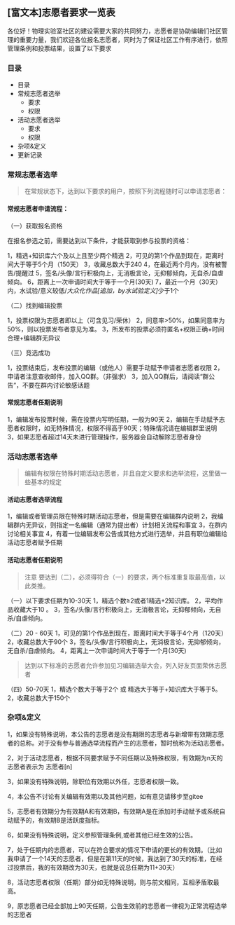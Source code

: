 ## [富文本]志愿者要求一览表


各位好！物理实验室社区的建设需要大家的共同努力，志愿者是协助编辑们社区管理的重要力量，我们欢迎各位报名志愿者，同时为了保证社区工作有序进行，依照管理条例和投票结果，设置了以下要求


### 目录

-   目录
-   常规志愿者选举
       - 要求
       - 权限
-   活动志愿者选举
       - 要求
       - 权限
-   杂项&定义
-   更新记录



### 常规志愿者选举

> 在常规状态下，达到以下要求的用户，按照下列流程随时可以申请志愿者：

#### 常规志愿者申请流程：

（一）获取报名资格

在报名参选之前，需要达到以下条件，才能获取到参与投票的资格：

1，精选+知识库六个及以上且至少两个精选
2，可见的第1个作品到现在，距离时间大于等于5个月（150天）
3，收藏总数大于240
4，在最近两个月内，没有被警告/提醒过
5，签名/头像/言行积极向上，无消极言论，无抑郁倾向，无自杀/自虐倾向。
6，距离上一次申请时间大于等于一个月(30天)
7，最近一个月（30天）内，水试验/意义较低/<i>大众化作品[追加，by水试验定义]</i>少于1个

（二）找到编辑投票

1，投票权限为志愿者即以上（可含见习/荣休）
2，同意率>50%，如果同意率为50%，则以投票发布者意见为准。
3，所发布的投票必须符匿名+权限正确+时间合理+编辑群无异议

（三）竞选成功

1，投票结束后，发布投票的编辑（或他人）需要手动赋予申请者志愿者权限
2，申请者注意查收邮件，加入QQ群。（非强求）
3，加入QQ群后，请阅读“群公告”，不要在群内讨论敏感话题

#### 常规志愿者任期说明

1，编辑发布投票时候，需在投票内写明任期，一般为90天
2，编辑在手动赋予志愿者权限时，如无特殊情况，权限不得高于90天；特殊情况请在编辑群里说明
3，如果志愿者超过14天未进行管理操作，服务器会自动解除志愿者身份


### 活动志愿者选举

> 编辑有权限在特殊时期活动志愿者，并且自定义要求和选举流程，这里做一些基本的规定


#### 活动志愿者选举流程

1，编辑或者管理员限在特殊时期活动志愿者，但是需要在编辑群内说明
2，我编辑群内无异议，则指定一名编辑（通常为提出者）计划相关流程和事宜
3，在群内讨论相关事宜
4，有着一位编辑发布公告或其他方式进行选举，并且有职位编辑给活动志愿者赋予任期


#### 活动志愿者任期说明
> 注意 要达到（二），必须得符合（一）的要求，两个标准重复取最高值，以此类推。

（一）以下要求任期为10-30天
1，精选个数≥2或者1精选+2知识库。
2，平均作品收藏大于10 。
3，签名/头像/言行积极向上，无消极言论，无抑郁倾向，无自杀/自虐倾向。

（二）20 - 60天
1，可见的第1个作品到现在，距离时间大于等于4个月（120天）
2，收藏总数大于90个
3，签名/头像/言行积极向上，无消极言论，无抑郁倾向，无自杀/自虐倾向。
4，距离上一次申请时间大于等于一个月(30天)

> 达到以下标准的志愿者允许参加见习编辑选举大会，列入好友页面荣休志愿者

（四）50-70天
1，精选个数大于等于2个 或 精选大于等于+知识库大于等于5。
2，收藏总数大于150个



### 杂项&定义

1，如果没有特殊说明，本公告的志愿者是没有期限的志愿者与新增带有效期志愿者的总称。对于没有参与普通选举流程而产生的志愿者，暂时统称为活动志愿者。

2，对于活动志愿者，根据不同要求赋予不同任期以及特殊权限，有效期为n天的志愿者表示为 志愿者[n]

3，如果没有特殊说明，除职位有效期以外任，志愿者权限一致。

4，本公告不讨论有关编辑有效期以及其他问题，如有意见请移步至gitee

5，志愿者有效期分为有效期A和有效期B，有效期A是在添加时手动赋予或系统自动赋予的，有效期B是活跃度指标。

6，如果没有特殊说明，定义参照管理条例,或者其他已经生效的公告。

7，处于任期内的志愿者，可以在符合要求的情况下申请的更长的有效期。（比如我申请了一个14天的志愿者，但是在第11天的时候，我达到了30天的标准，在经过投票后，我的有效期改为30天，也就是说总任期为11+30天）

8，活动志愿者权限（任期）部分如无特殊说明，则与前文相同，互相矛盾取最高。

9，原志愿者已经全部加上90天任期，公告生效前的志愿者一律视为正常流程选举的志愿者
